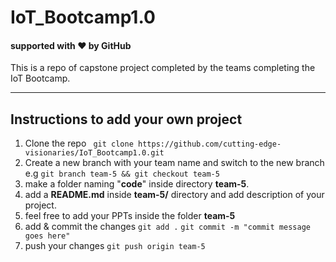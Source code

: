 # IoT_Bootcamp1.0
#### supported with :heart: by GitHub
This is a repo of capstone project completed by the teams completing the IoT Bootcamp.
____________

## Instructions to add your own project

1. Clone the repo 
    ``` git clone https://github.com/cutting-edge-visionaries/IoT_Bootcamp1.0.git```
2. Create a new branch with your team name and switch to the new branch
   e.g  ```git branch team-5 && git checkout team-5```
3. make a folder naming "**code**" inside directory **team-5**.
4. add a **README.md** inside **team-5/** directory and add description of your project. 
5. feel free to add your PPTs inside the folder **team-5**
6. add & commit the changes 
    ```git add .```
    ```git commit -m "commit message goes here"```
7. push your changes
    ```git push origin team-5```


